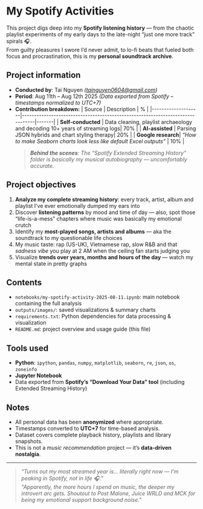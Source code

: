 # My Spotify Activities

This project digs deep into my **Spotify listening history** — from the chaotic playlist experiments of my early days to the late-night “just one more track” spirals 🎧.  
From guilty pleasures I swore I’d never admit, to lo-fi beats that fueled both focus and procrastination, this is my **personal soundtrack archive**.

## Project information
- **Conducted by**: Tai Nguyen *(tainguyen0604@gmail.com)*
- **Period**: Aug 11th – Aug 12th 2025 *(Data exported from Spotify – timestamps normalized to UTC+7)*
- **Contribution breakdown:**
    | Source             | Description                                                                  | %     |
    |--------------------|-------------------------------------------------------------------------------|-------|
    | **Self-conducted** | Data cleaning, playlist archaeology and decoding 10+ years of streaming logs| 70%   |
    | **AI-assisted**    | Parsing JSON hybrids and chart styling therapy| 20%   |
    | **Google research**| *“How to make Seaborn charts look less like default Excel outputs”*            | 10%   |
    > ***Behind the scenes**: The “Spotify Extended Streaming History” folder is basically my musical autobiography — uncomfortably accurate.*

## Project objectives
1. **Analyze my complete streaming history**: every track, artist, album and playlist I’ve ever emotionally dumped my ears into  
2. Discover **listening patterns** by mood and time of day — also, spot those “life-is-a-mess” chapters where music was basically my emotional crutch  
3. Identify my **most-played songs, artists and albums** — aka the soundtrack to my questionable life choices  
4. My music taste: rap (US-UK), Vietnamese rap, slow R&B and that *sadness vibe* you play at 2 AM when the ceiling fan starts judging you  
5. Visualize **trends over years, months and hours of the day** — watch my mental state in pretty graphs  

## Contents
- `notebooks/my-spotify-activity-2025-08-11.ipynb`: main notebook containing the full analysis
- `outputs/images/`: saved visualizations & summary charts
- `requirements.txt`: Python dependencies for data processing & visualization
- `README.md`: project overview and usage guide (this file)

## Tools used
- **Python**: `ipython`, `pandas`, `numpy`, `matplotlib`, `seaborn`, `re`, `json`, `os`, `zoneinfo`
- **Jupyter Notebook**
- Data exported from **Spotify’s “Download Your Data” tool** (including Extended Streaming History)

## Notes
- All personal data has been **anonymized** where appropriate.
- Timestamps converted to **UTC+7** for time-based analysis.
- Dataset covers complete playback history, playlists and library snapshots.
- This is not a *music recommendation* project — it’s **data-driven nostalgia**.

---
> *"Turns out my most streamed year is... literally right now — I’m peaking in Spotify, not in life 🎧."*  
> *"Apparently, the more hours I spend on music, the deeper my introvert arc gets. Shoutout to Post Malone, Juice WRLD and MCK for being my emotional support background noise."*
